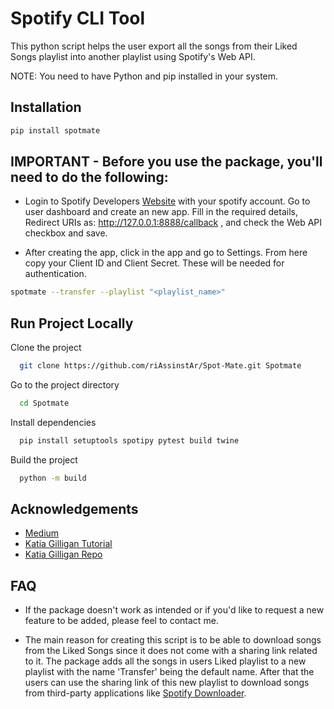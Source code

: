 # Spotify CLI Tool

This python script helps the user export all the songs from their Liked Songs playlist into another playlist using Spotify's Web API.

NOTE: You need to have Python and pip installed in your system.

## Installation

```bash
pip install spotmate
```

## IMPORTANT - Before you use the package, you'll need to do the following:

- Login to Spotify Developers [Website](https://developer.spotify.com/) with your spotify account. Go to user dashboard and create an new app. Fill in the required details, Redirect URIs as: http://127.0.0.1:8888/callback , and check the Web API checkbox and save.

- After creating the app, click in the app and go to Settings. From here copy your Client ID and Client Secret. These will be needed for authentication.

```bash
spotmate --transfer --playlist "<playlist_name>"
```

## Run Project Locally

Clone the project

```bash
  git clone https://github.com/riAssinstAr/Spot-Mate.git Spotmate
```

Go to the project directory

```bash
  cd Spotmate
```

Install dependencies

```bash
  pip install setuptools spotipy pytest build twine
```

Build the project

```bash
  python -m build
```

## Acknowledgements

- [Medium](https://medium.com/@luca.pasquarelli.villa/spotify-api-get-your-liked-songs-with-python-and-spotipy-175c2310f0c3)
- [Katia Gilligan Tutorial](https://www.youtube.com/watch?v=mBycigbJQzA&t=1298s)
- [Katia Gilligan Repo](https://github.com/katiagilligan888/Spotify-Discover-Weekly)

## FAQ

- If the package doesn't work as intended or if you'd like to request a new feature to be added, please feel to contact me.

- The main reason for creating this script is to be able to download songs from the Liked Songs since it does not come with a sharing link related to it. The package adds all the songs in users Liked playlist to a new playlist with the name 'Transfer' being the default name. After that the users can use the sharing link of this new playlist to download songs from third-party applications like [Spotify Downloader](https://github.com/WilliamSchack/Spotify-Downloader/releases).
